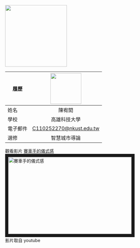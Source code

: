 <img src="https://github.com/derricktsai0904/Course/blob/main/2024.02%20%E6%99%BA%E6%85%A7%E5%9F%8E%E5%B8%82%E5%B0%8E%E8%AB%96/2024.02.23%20%E7%AC%AC%E4%B8%80%E5%A0%82/tsai.jpg" width="200" height="200">

|      履歷        |<img src="https://avatars.githubusercontent.com/u/22648375?v=4" width=100 height=100/>|
| ---------------- |:-----------------------------:|
| 姓名             | 陳宥閎                  |
| 學校             | 高雄科技大學                  |
| 電子郵件         | C110252270@nkust.edu.tw          |
| 選修             | 智慧城市導論                  |

觀看影片
<a href="https://www.youtube.com/shorts/ybgPWbXHEh8" target="_blank">賽車手的儀式感</a><br>
<a href="https://www.youtube.com/shorts/ybgPWbXHEh8" target="_blank"><img src="http://img.youtube.com/vi/_ybgPWbXHEh8/0.jpg" 
alt="賽車手的儀式感" width="400" height="250" border="10" /></a>
<br>影片取自 youtube

<br><br><br>
